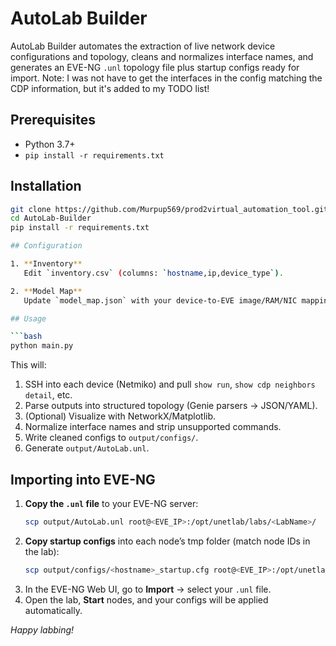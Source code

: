 # AutoLab Builder

AutoLab Builder automates the extraction of live network device configurations and topology, cleans and normalizes interface names, and generates an EVE-NG `.unl` topology file plus startup configs ready for import.
Note: I was not have to get the interfaces in the config matching the CDP information, but it's added to my TODO list!

## Prerequisites

- Python 3.7+
- `pip install -r requirements.txt`

## Installation

```bash
git clone https://github.com/Murpup569/prod2virtual_automation_tool.git
cd AutoLab-Builder
pip install -r requirements.txt

## Configuration

1. **Inventory**  
   Edit `inventory.csv` (columns: `hostname,ip,device_type`).

2. **Model Map**  
   Update `model_map.json` with your device-to-EVE image/RAM/NIC mappings.

## Usage

```bash
python main.py
```

This will:

1. SSH into each device (Netmiko) and pull `show run`, `show cdp neighbors detail`, etc.  
2. Parse outputs into structured topology (Genie parsers → JSON/YAML).  
3. (Optional) Visualize with NetworkX/Matplotlib.  
4. Normalize interface names and strip unsupported commands.  
5. Write cleaned configs to `output/configs/`.  
6. Generate `output/AutoLab.unl`.

## Importing into EVE-NG

1. **Copy the `.unl` file** to your EVE-NG server:
   ```bash
   scp output/AutoLab.unl root@<EVE_IP>:/opt/unetlab/labs/<LabName>/
   ```
2. **Copy startup configs** into each node’s tmp folder (match node IDs in the lab):
   ```bash
   scp output/configs/<hostname>_startup.cfg root@<EVE_IP>:/opt/unetlab/tmp/0/node-<node_id>/startup-config.cfg
   ```
3. In the EVE-NG Web UI, go to **Import** → select your `.unl` file.  
4. Open the lab, **Start** nodes, and your configs will be applied automatically.

*Happy labbing!*  
